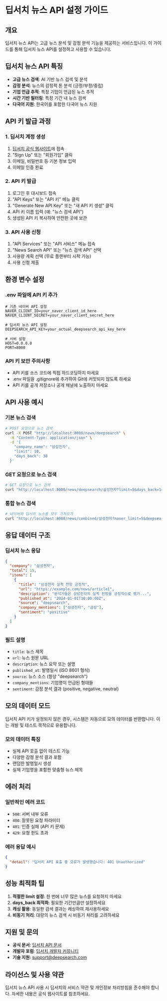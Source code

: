 # 딥서치 뉴스 API 설정 가이드

## 개요

딥서치 뉴스 API는 고급 뉴스 분석 및 감정 분석 기능을 제공하는 서비스입니다. 이 가이드를 통해 딥서치 뉴스 API를 설정하고 사용할 수 있습니다.

## 딥서치 뉴스 API 특징

- **고급 뉴스 검색**: AI 기반 뉴스 검색 및 분석
- **감정 분석**: 뉴스의 감정적 톤 분석 (긍정/부정/중립)
- **기업 언급 추적**: 특정 기업이 언급된 뉴스 추적
- **시간 기반 필터링**: 특정 기간 내 뉴스 검색
- **다국어 지원**: 한국어를 포함한 다국어 뉴스 지원

## API 키 발급 과정

### 1. 딥서치 계정 생성
1. [딥서치 공식 웹사이트](https://deepsearch.com/)에 접속
2. "Sign Up" 또는 "회원가입" 클릭
3. 이메일, 비밀번호 등 기본 정보 입력
4. 이메일 인증 완료

### 2. API 키 발급
1. 로그인 후 대시보드 접속
2. "API Keys" 또는 "API 키" 메뉴 클릭
3. "Generate New API Key" 또는 "새 API 키 생성" 클릭
4. API 키 이름 입력 (예: "뉴스 검색 API")
5. 생성된 API 키 복사하여 안전한 곳에 보관

### 3. API 사용 신청
1. "API Services" 또는 "API 서비스" 메뉴 접속
2. "News Search API" 또는 "뉴스 검색 API" 선택
3. 사용량 계획 선택 (무료 플랜부터 시작 가능)
4. 사용 신청 제출

## 환경 변수 설정

### .env 파일에 API 키 추가

```env
# 기존 네이버 API 설정
NAVER_CLIENT_ID=your_naver_client_id_here
NAVER_CLIENT_SECRET=your_naver_client_secret_here

# 딥서치 뉴스 API 설정
DEEPSEARCH_API_KEY=your_actual_deepsearch_api_key_here

# 서버 설정
HOST=0.0.0.0
PORT=8000
```

### API 키 보안 주의사항

- API 키를 소스 코드에 직접 하드코딩하지 마세요
- .env 파일을 .gitignore에 추가하여 Git에 커밋되지 않도록 하세요
- API 키를 공개 저장소나 공개 채널에 노출하지 마세요

## API 사용 예시

### 기본 뉴스 검색

```bash
# POST 요청으로 뉴스 검색
curl -X POST "http://localhost:8000/news/deepsearch" \
  -H "Content-Type: application/json" \
  -d '{
    "company_name": "삼성전자",
    "limit": 10,
    "days_back": 30
  }'
```

### GET 요청으로 뉴스 검색

```bash
# GET 요청으로 뉴스 검색
curl "http://localhost:8000/news/deepsearch/삼성전자?limit=5&days_back=14"
```

### 통합 뉴스 검색

```bash
# 네이버와 딥서치 뉴스를 모두 가져오기
curl "http://localhost:8000/news/combined/삼성전자?naver_limit=5&deepsearch_limit=5"
```

## 응답 데이터 구조

### 딥서치 뉴스 응답

```json
{
  "company": "삼성전자",
  "total": 15,
  "items": [
    {
      "title": "삼성전자 실적 전망 긍정적",
      "url": "https://example.com/news/article1",
      "description": "분석가들은 삼성전자의 실적 전망을 긍정적으로 평가...",
      "published_at": "2024-01-01T10:00:00Z",
      "source": "deepsearch",
      "company_mentions": ["삼성전자", "삼성"],
      "sentiment": "positive"
    }
  ]
}
```

### 필드 설명

- `title`: 뉴스 제목
- `url`: 뉴스 원문 URL
- `description`: 뉴스 요약 또는 설명
- `published_at`: 발행일시 (ISO 8601 형식)
- `source`: 뉴스 소스 (항상 "deepsearch")
- `company_mentions`: 기업명이 언급된 형태들
- `sentiment`: 감정 분석 결과 (positive, negative, neutral)

## 모의 데이터 모드

딥서치 API 키가 설정되지 않은 경우, 시스템은 자동으로 모의 데이터를 반환합니다. 이는 개발 및 테스트 목적으로 유용합니다.

### 모의 데이터 특징

- 실제 API 호출 없이 테스트 가능
- 다양한 감정 분석 결과 포함
- 랜덤한 발행일시 생성
- 실제 기업명을 포함한 맞춤형 뉴스 제목

## 에러 처리

### 일반적인 에러 코드

- `500`: 서버 내부 오류
- `400`: 잘못된 요청 파라미터
- `401`: 인증 실패 (API 키 문제)
- `429`: 요청 한도 초과

### 에러 응답 예시

```json
{
  "detail": "딥서치 API 호출 중 오류가 발생했습니다: 401 Unauthorized"
}
```

## 성능 최적화 팁

1. **적절한 limit 설정**: 한 번에 너무 많은 뉴스를 요청하지 마세요
2. **days_back 최적화**: 필요한 기간만큼만 설정하세요
3. **캐싱 활용**: 동일한 검색 결과는 캐싱하여 재사용하세요
4. **비동기 처리**: 대량의 뉴스 검색 시 비동기 처리를 고려하세요

## 지원 및 문의

- **공식 문서**: [딥서치 API 문서](https://docs.deepsearch.com/)
- **개발자 포럼**: [딥서치 개발자 커뮤니티](https://community.deepsearch.com/)
- **기술 지원**: support@deepsearch.com

## 라이선스 및 사용 약관

딥서치 뉴스 API 사용 시 딥서치의 서비스 약관 및 개인정보 처리방침을 준수해야 합니다. 자세한 내용은 공식 웹사이트를 참조하세요.
